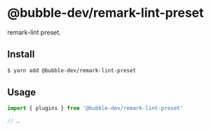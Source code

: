 # @bubble-dev/remark-lint-preset

remark-lint preset.

## Install

```sh
$ yarn add @bubble-dev/remark-lint-preset
```

## Usage

```js
import { plugins } from '@bubble-dev/remark-lint-preset'

// …
```
